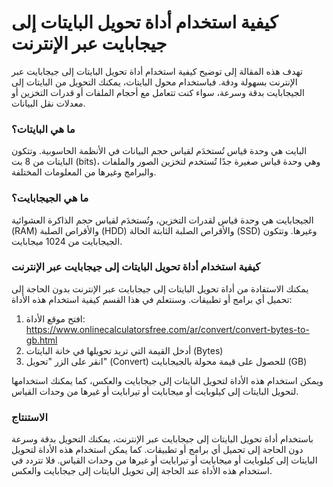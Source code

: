 كيفية استخدام أداة تحويل البايتات إلى جيجابايت عبر الإنترنت
===========================================================

تهدف هذه المقالة إلى توضيح كيفية استخدام أداة تحويل البايتات إلى جيجابايت عبر الإنترنت بسهولة ودقة. فباستخدام محول البايتات، يمكنك التحويل من البايتات إلى الجيجابايت بدقة وسرعة، سواء كنت تتعامل مع أحجام الملفات أو قدرات التخزين أو معدلات نقل البيانات.

### ما هي البايتات؟

البايت هي وحدة قياس تُستخدَم لقياس حجم البيانات في الأنظمة الحاسوبية. وتتكون البايتات من 8 بت (bits)، وهي وحدة قياس صغيرة جدًا تُستخدم لتخزين الصور والملفات والبرامج وغيرها من المعلومات المختلفة.

### ما هي الجيجابايت؟

الجيجابايت هي وحدة قياس لقدرات التخزين، وتُستخدَم لقياس حجم الذاكرة العشوائية (RAM) والأقراص الصلبة (HDD) والأقراص الصلبة الثابتة الحالة (SSD) وغيرها. وتتكون الجيجابايت من 1024 ميجابايت.

### كيفية استخدام أداة تحويل البايتات إلى جيجابايت عبر الإنترنت

يمكنك الاستفادة من أداة تحويل البايتات إلى جيجابايت عبر الإنترنت بدون الحاجة إلى تحميل أي برامج أو تطبيقات. وسنتعلم في هذا القسم كيفية استخدام هذه الأداة:

1. افتح موقع الأداة: <https://www.onlinecalculatorsfree.com/ar/convert/convert-bytes-to-gb.html>
2. أدخل القيمة التي تريد تحويلها في خانة البايتات (Bytes)
3. انقر على الزر "تحويل" (Convert) للحصول على قيمة محولة بالجيجابايت (GB)

ويمكن استخدام هذه الأداة لتحويل البايتات إلى جيجابايت والعكس، كما يمكنك استخدامها لتحويل البايتات إلى كيلوبايت أو ميجابايت أو تيرابايت أو غيرها من وحدات القياس.

### الاستنتاج

باستخدام أداة تحويل البايتات إلى جيجابايت عبر الإنترنت، يمكنك التحويل بدقة وسرعة دون الحاجة إلى تحميل أي برامج أو تطبيقات. كما يمكن استخدام هذه الأداة لتحويل البايتات إلى كيلوبايت أو ميجابايت أو تيرابايت أو غيرها من وحدات القياس. فلا تتردد في استخدام هذه الأداة عند الحاجة إلى تحويل البايتات إلى جيجابايت والعكس.